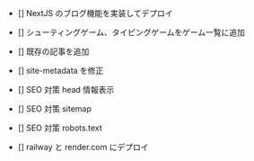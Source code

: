 * [] NextJS のブログ機能を実装してデプロイ

* [] シューティングゲーム、タイピングゲームをゲーム一覧に追加
* [] 既存の記事を追加

* [] site-metadata を修正
* [] SEO 対策 head 情報表示
* [] SEO 対策 sitemap
* [] SEO 対策 robots.text

* [] railway と render.com にデプロイ
